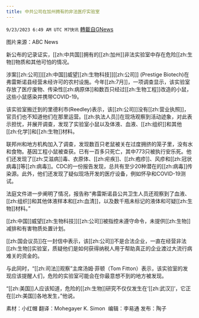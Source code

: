 ```yaml
---
title: 中共公司在加州拥有的非法医疗实验室
---
```

`9/23/2023 6:49 AM UTC M7快讯` [轉載自GNews](https://gnews.org/articles/1729640)

图片来源：ABC News

新公布的记录证实，[[zh:中共国]]拥有的[[zh:加州]]非法实验室中存在危险[[zh:生物]]物质和其他可怕的情况。 

涉案[[zh:公司]][[zh:中国]]威望[[zh:生物科技]][[zh:公司]] (Prestige Biotech)在弗雷斯诺县经营未经许可的农村设施。今年[[zh:7月]]，一项调查显示，该实验室存放了医疗废物、传染性[[zh:病原体]]和数百只经过[[zh:生物工程]]改造的小鼠，这些小鼠感染并携带COVID-19。 

该实验室搬迁到的里德利市(Reedley)表示，该[[zh:公司]]没有[[zh:营业执照]]，官员们也不知道他们在那里运营。[[zh:执法人员]]在现场观察到活动迹象，对此表示担忧，并展开调查，发现了实验室小鼠以及体液、血液、[[zh:组织]]和其他[[zh:化学]]和[[zh:生物]]材料。

联邦州和地方机构加入了调查，发现数百只老鼠被关在过度拥挤的笼子里，没有水和食物。基因工程小鼠被查获。已有一百多只死亡，其中773只被执行安乐死。他们还发现了[[zh:艾滋病]]毒、衣原体、[[zh:疟疾]]、[[zh:疱疹]]、风疹和[[zh:冠状病毒]]等[[zh:病毒]]。CDC的一份报告发现，总共有至少20种潜在的[[zh:病毒]]传染源。此外，他们还发现了疑似现场开发的医疗设备，例如怀孕和COVID-19测试。 

法庭文件进一步阐明了情况，报告称“弗雷斯诺县公共卫生人员还观察到了血液、[[zh:组织]]和其他体液样本和[[zh:血清]]，以及数千瓶未标记的液体和可疑[[zh:生物]]材料。”

[[zh:中国]]威望[[zh:生物科技]][[zh:公司]]被指控未遵守命令，未提供[[zh:生物]]减排和有害物质处置计划。 

[[zh:国会议员]]在一封信中表示，该[[zh:公司]]不是合法企业，一直在经营非法[[zh:生物]]实验室，质疑他们是如何获得纳税人用于帮助真正的企业渡过大流行病难关的资金的。

与此同时，“[[zh:司法]]观察”主席汤姆·菲顿（Tom Fitton）表示，该实验室的发现应该提醒人们，危险的实验室可能会在你最意想不到的地方被发现。

“[[zh:美国]]人应该知道，危险的[[zh:生物]]研究不仅仅发生在‘[[zh:武汉]]’，它正在[[zh:美国]]各地发生，”他说。

素材：小红帽  翻译：Mohegayer K. Simon   编辑：李易通  发布：陶子



